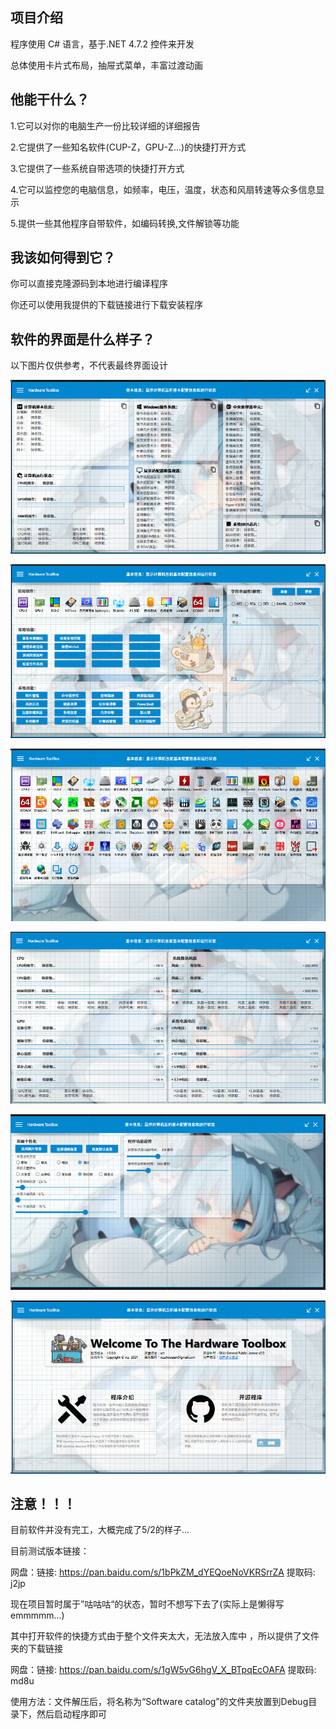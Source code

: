 ## 项目介绍

程序使用 C# 语言，基于.NET 4.7.2 控件来开发

总体使用卡片式布局，抽屉式菜单，丰富过渡动画

## 他能干什么？

1.它可以对你的电脑生产一份比较详细的详细报告

2.它提供了一些知名软件(CUP-Z，GPU-Z...)的快捷打开方式

3.它提供了一些系统自带选项的快捷打开方式

4.它可以监控您的电脑信息，如频率，电压，温度，状态和风扇转速等众多信息显示

5.提供一些其他程序自带软件，如编码转换,文件解锁等功能

## 我该如何得到它？

你可以直接克隆源码到本地进行编译程序

你还可以使用我提供的下载链接进行下载安装程序

## 软件的界面是什么样子？

以下图片仅供参考，不代表最终界面设计

![Snipaste_2021-07-03_13-07-08](图片/Snipaste_2021-08-24_19-01-08.png)

![Snipaste_2021-07-03_13-07-08](图片/Snipaste_2021-08-24_19-01-20.png)

![Snipaste_2021-07-03_13-07-08](图片/Snipaste_2021-08-24_19-01-31.png)

![Snipaste_2021-07-03_13-07-08](图片/Snipaste_2021-08-24_19-00-54.png)

![Snipaste_2021-07-03_13-07-08](图片/Snipaste_2021-08-24_19-01-53.png)

![Snipaste_2021-07-03_13-07-08](图片/Snipaste_2021-08-24_19-02-01.png)

## 注意！！！

目前软件并没有完工，大概完成了5/2的样子...

目前测试版本链接：

网盘：链接: https://pan.baidu.com/s/1bPkZM_dYEQoeNoVKRSrrZA 提取码: j2jp 

现在项目暂时属于”咕咕咕“的状态，暂时不想写下去了(实际上是懒得写emmmmm...)

其中打开软件的快捷方式由于整个文件夹太大，无法放入库中 ，所以提供了文件夹的下载链接

网盘：链接: https://pan.baidu.com/s/1gW5vG6hgV_X_BTpqEcOAFA 提取码: md8u

使用方法：文件解压后，将名称为“Software catalog”的文件夹放置到Debug目录下，然后启动程序即可





